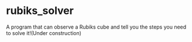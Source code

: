# rubiks_solver
A program that can observe a Rubiks cube and tell you the steps you need to solve it!(Under construction)
